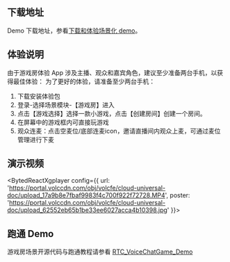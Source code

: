 ## 下载地址

Demo 下载地址，参看[下载和体验场景化 demo](75707.md#%E4%B8%8B%E8%BD%BD%E5%92%8C%E4%BD%93%E9%AA%8C%E5%9C%BA%E6%99%AF%E5%8C%96-demo)。

## 体验说明

由于游戏房体验 App 涉及主播、观众和嘉宾角色，建议至少准备两台手机，以获得最佳体验：
为了更好的体验，请准备至少两台手机：

1. 下载安装体验包
2. 登录-选择场景模块-【游戏房】进入
3. 点击【游戏选择】选择一款小游戏，点击【创建房间】创建一个房间。
4. 在屏幕中的游戏框内可直接玩游戏
5. 观众连麦：点击空麦位/底部连麦icon，邀请直播间内观众上麦，可通过麦位管理进行下麦

## 演示视频

<BytedReactXgplayer config={{ url: 'https://portal.volccdn.com/obj/volcfe/cloud-universal-doc/upload_17a9b8e7fbaf9983f4c700f922f72728.MP4', poster: 'https://portal.volccdn.com/obj/volcfe/cloud-universal-doc/upload_62552eb65b1be33ee6027acca4b10398.jpg' }}></BytedReactXgplayer>

## 跑通 Demo

游戏房场景开源代码与跑通教程请参看 [RTC_VoiceChatGame_Demo](https://github.com/volcengine/RTC_VoiceChatGame_Demo)